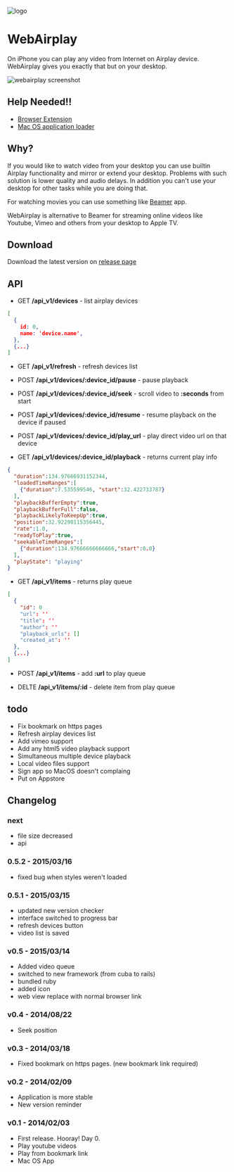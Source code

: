 ![logo](http://f.cl.ly/items/0146322v3V2I1T3U1J3f/logo_128.png)

WebAirplay
===========

On iPhone you can play any video from Internet on Airplay device. WebAirplay gives you exactly that but on your desktop.

![webairplay screenshot](http://f.cl.ly/items/332B0R1x30303p1G3i0l/Screenshot%202015-03-15%2013.37.10_2.png)

## Help Needed!!

- [Browser Extension](https://github.com/antulik/web-airplay/issues/1)
- [Mac OS application loader](https://github.com/antulik/web-airplay/issues/2)

## Why?

If you would like to watch video from your desktop you can use builtin Airplay functionality
and mirror or extend your desktop. Problems with such solution is lower quality and audio delays.
In addition you can't use your desktop for other tasks while you are doing that.

For watching movies you can use something like [Beamer](http://beamer-app.com/) app.

WebAirplay is alternative to Beamer for streaming online videos like Youtube, Vimeo and others from your desktop to Apple TV.

## Download

Download the latest version on [release page](https://github.com/antulik/web-airplay/releases)

## API

* GET **/api_v1/devices** - list airplay devices

```json
[ 
  {
    id: 0,
    name: 'device.name',
  },
  {...} 
]
```

* GET **/api_v1/refresh** - refresh devices list

* POST **/api_v1/devices/:device_id/pause** - pause playback

* POST **/api_v1/devices/:device_id/seek** - scroll video to **:seconds** from start 

* POST **/api_v1/devices/:device_id/resume** - resume playback on the device if paused

* POST **/api_v1/devices/:device_id/play_url** - play direct video url on that device

* GET **/api_v1/devices/:device_id/playback** - returns current play info

```json
{
  "duration":134.97666931152344,
  "loadedTimeRanges":[
    {"duration":7.535599546, "start":32.422733787}
  ],
  "playbackBufferEmpty":true,
  "playbackBufferFull":false,
  "playbackLikelyToKeepUp":true,
  "position":32.92290115356445,
  "rate":1.0,
  "readyToPlay":true,
  "seekableTimeRanges":[
    {"duration":134.97666666666666,"start":0.0}
  ],
  "playState": "playing"
}
```

* GET **/api_v1/items** - returns play queue

```json
[
  {
    "id": 0
    "url": ''
    "title": ''
    "author": ''
    "playback_urls": []
    "created_at": ''
  },
  {...}
]
```

* POST **/api_v1/items** - add **:url** to play queue

* DELTE **/api_v1/items/:id** - delete item from play queue
 

## todo

- Fix bookmark on https pages
- Refresh airplay devices list
- Add vimeo support
- Add any html5 video playback support
- Simultaneous multiple device playback
- Local video files support
- Sign app so MacOS doesn't complaing
- Put on Appstore

## Changelog

### next
- file size decreased
- api

### 0.5.2 - 2015/03/16
- fixed bug when styles weren't loaded

### 0.5.1 - 2015/03/15
- updated new version checker
- interface switched to progress bar
- refresh devices button
- video list is saved

### v0.5 - 2015/03/14
- Added video queue
- switched to new framework (from cuba to rails)
- bundled ruby
- added icon
- web view replace with normal browser link

### v0.4 - 2014/08/22
- Seek position

### v0.3 - 2014/03/18
- Fixed bookmark on https pages. (new bookmark link required)

### v0.2 - 2014/02/09
- Application is more stable
- New version reminder

### v0.1 - 2014/02/03
- First release. Hooray! Day 0.
- Play youtube videos
- Play from bookmark link
- Mac OS App
